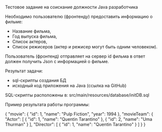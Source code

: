Тестовое задание на соискание должности Java разработчика

Необходимо пользователю (фронтенду) предоставить информацию о фильме:
- Название фильма,
- Год выпуска фильма,
- Список актеров,
- Список режисеров (актер и режисер могут быть одним человеком).

Пользователь (фронтенд) отправляет на сервер id фильма в ответ должен получить Json с информацией о фильме.

Результат задачи:
- sql-скрипты создания БД
- исходный код приложения на Java (ссылка на GitHub)

SQL-скрипты расположены в:
src/main/resources/database/initDB.sql

Пример результата работы программы:

{
"movie": {
"id": 1,
"name": "Pulp Fiction",
"year": 1994
},
"movieTeam": {
"Actor": [
{
"id": 1,
"name": "Quentin Tarantino"
},
{
"id": 2,
"name": "Uma Thurman"
}
],
"Director": [
{
"id": 1,
"name": "Quentin Tarantino"
}
]
}
}